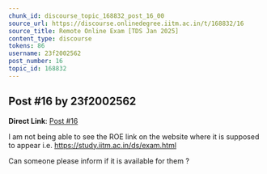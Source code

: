 ```yaml
---
chunk_id: discourse_topic_168832_post_16_00
source_url: https://discourse.onlinedegree.iitm.ac.in/t/168832/16
source_title: Remote Online Exam [TDS Jan 2025]
content_type: discourse
tokens: 86
username: 23f2002562
post_number: 16
topic_id: 168832
---
```


## Post #16 by 23f2002562

**Direct Link**: [Post #16](https://discourse.onlinedegree.iitm.ac.in/t/168832/16)

I am not being able to see the ROE link on the website where it is supposed to appear i.e. https://study.iitm.ac.in/ds/exam.html

Can someone please inform if it is available for them ?
